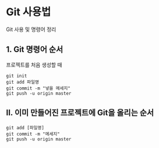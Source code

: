 # Git 사용법

Git 사용 및 명령어 정리

## 1. Git 명령어 순서

프로젝트를 처음 생성할 때

```fasdfsadf
git init
git add 파일명 
git commit -m "넣을 메세지"
git push -u origin master
```

## II. 이미 만들어진 프로젝트에 Git을 올리는 순서

``` dslakfjalsdkjfasdfdsa
git add [파일명]
git commit -m "메세지"
git push -u origin master
```



